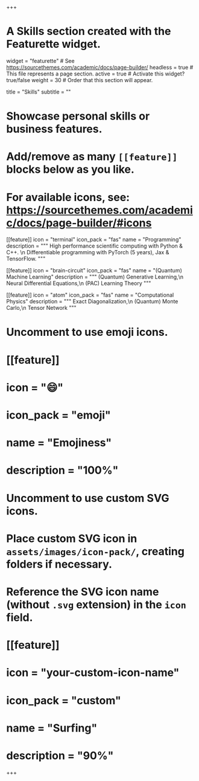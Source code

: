 +++
# A Skills section created with the Featurette widget.
widget = "featurette"  # See https://sourcethemes.com/academic/docs/page-builder/
headless = true  # This file represents a page section.
active = true  # Activate this widget? true/false
weight = 30  # Order that this section will appear.

title = "Skills"
subtitle = ""

# Showcase personal skills or business features.
# 
# Add/remove as many `[[feature]]` blocks below as you like.
# 
# For available icons, see: https://sourcethemes.com/academic/docs/page-builder/#icons

[[feature]]
  icon = "terminal"
  icon_pack = "fas"
  name = "Programming"
  description = """
  High performance scientific computing with Python \& C++. \n
  Differentiable programming with PyTorch (5 years), Jax \& TensorFlow.
  """
  
[[feature]]
  icon = "brain-circuit"
  icon_pack = "fas"
  name = "(Quantum) Machine Learning"
  description = """
  (Quantum) Generative Learning,\n
  Neural Differential Equations,\n
  (PAC) Learning Theory 
  """  
  
[[feature]]
  icon = "atom"
  icon_pack = "fas"
  name = "Computational Physics"
  description = """
  Exact Diagonalization,\n
  (Quantum) Monte Carlo,\n
  Tensor Network
  """

# Uncomment to use emoji icons.
# [[feature]]
#  icon = ":smile:"
#  icon_pack = "emoji"
#  name = "Emojiness"
#  description = "100%"  

# Uncomment to use custom SVG icons.
# Place custom SVG icon in `assets/images/icon-pack/`, creating folders if necessary.
# Reference the SVG icon name (without `.svg` extension) in the `icon` field.
# [[feature]]
#  icon = "your-custom-icon-name"
#  icon_pack = "custom"
#  name = "Surfing"
#  description = "90%"

+++
